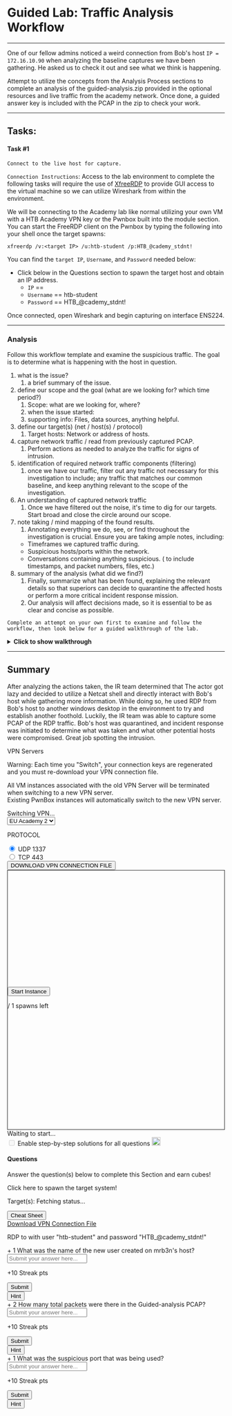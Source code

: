 
<h1>Guided Lab: Traffic Analysis Workflow</h1>
<hr/>
<p>One of our fellow admins noticed a weird connection from Bob's host <code>IP = 172.16.10.90</code> when analyzing the baseline captures we have been gathering. He asked us to check it out and see what we think is happening.</p>
<p>Attempt to utilize the concepts from the Analysis Process sections to complete an analysis of the guided-analysis.zip provided in the optional resources and live traffic from the academy network. Once done, a guided answer key is included with the PCAP in the zip to check your work.</p>
<hr/>
<h2>Tasks:</h2>
<h4>Task #1</h4>
<p><code>Connect to the live host for capture.</code></p>
<p><code>Connection Instructions</code>:
Access to the lab environment to complete the following tasks will require the use of <a href="https://manpages.ubuntu.com/manpages/trusty/man1/xfreerdp.1.html">XfreeRDP</a> to provide GUI access to the virtual machine so we can utilize Wireshark from within the environment.</p>
<p>We will be connecting to the Academy lab like normal utilizing your own VM with a HTB Academy VPN key or the Pwnbox built into the module section. You can start the FreeRDP client on the Pwnbox by typing the following into your shell once the target spawns:</p>
<pre><code class="language-bash">xfreerdp /v:&lt;target IP&gt; /u:htb-student /p:HTB_@cademy_stdnt!
</code></pre>
<p>You can find the <code>target IP</code>, <code>Username</code>, and <code>Password</code> needed below:</p>
<ul>
<li>Click below in the Questions section to spawn the target host and obtain an IP address.
<ul>
<li>
<code>IP</code> == <span class="targetIp"></span>
</li>
<li>
<code>Username</code> ==  htb-student</li>
<li>
<code>Password</code> == HTB_@cademy_stdnt!</li>
</ul>
</li>
</ul>
<p>Once connected, open Wireshark and begin capturing on interface ENS224.</p>
<hr/>
<h3>Analysis</h3>
<p>Follow this workflow template and examine the suspicious traffic. The goal is to determine what is happening with the host in question.</p>
<ol>
<li>what is the issue?
<ol>
<li>a brief summary of the issue.</li>
</ol>
</li>
<li>define our scope and the goal (what are we looking for? which time period?)
<ol>
<li>Scope: what are we looking for, where?</li>
<li>when the issue started:</li>
<li>supporting info: Files, data sources, anything helpful.</li>
</ol>
</li>
<li>define our target(s) (net / host(s) / protocol)
<ol>
<li>Target hosts: Network or address of hosts.</li>
</ol>
</li>
<li>capture network traffic / read from previously captured PCAP.
<ol>
<li>Perform actions as needed to analyze the traffic for signs of intrusion.</li>
</ol>
</li>
<li>identification of required network traffic components (filtering)
<ol>
<li>once we have our traffic, filter out any traffic not necessary for this investigation to include; any traffic that matches our common baseline, and keep anything relevant to the scope of the investigation.</li>
</ol>
</li>
<li>An understanding of captured network traffic
<ol>
<li>Once we have filtered out the noise, it's time to dig for our targets. Start broad and close the circle around our scope.</li>
</ol>
</li>
<li>note taking / mind mapping of the found results.
<ol>
<li>Annotating everything we do, see, or find throughout the investigation is crucial. Ensure you are taking ample notes, including:</li>
</ol>
<ul>
<li>Timeframes we captured traffic during.</li>
<li>Suspicious hosts/ports within the network.</li>
<li>Conversations containing anything suspicious. ( to include timestamps, and packet numbers, files, etc.)</li>
</ul>
</li>
<li>summary of the analysis (what did we find?)
<ol>
<li>Finally, summarize what has been found, explaining the relevant details so that superiors can decide to quarantine the affected hosts or perform a more critical incident response mission.</li>
<li>Our analysis will affect decisions made, so it is essential to be as clear and concise as possible.</li>
</ol>
</li>
</ol>
<p><code>Complete an attempt on your own first to examine and follow the workflow, then look below for a guided walkthrough of the lab.</code></p>
<details>
<summary><b>Click to show walkthrough</b></summary>
<p>This task was best completed using the PCAP file provided for the lesson.
Following the steps in the workflow, we filled in the information and performed our analysis.</p>
<ol>
<li>what is the issue?
<ol>
<li>Suspicious traffic coming from within the network.</li>
</ol>
</li>
<li>define our scope and the goal (what are we looking for? which time period?)
<ol>
<li>target: traffic is originating from 10.129.43.4</li>
<li>when: within the last 48 hours. Capture traffic to determine if it is still happening.</li>
<li>supporting info: file: NTA-guided.pcap</li>
</ol>
</li>
<li>define our target(s) (net / host(s) / protocol)
<ol>
<li>scope: 10.129.43.4 and anyone with a connection to it. Unknown protocol over port 4444.</li>
</ol>
</li>
<li>capture network traffic
<ol>
<li>plug into a link with access to the 10.129.43.0/24 network to capture live traffic attempting to see if anything is happening.</li>
<li>We have been given a PCAP with historical data that contains some of the suspect traffic. We will examine this to analyze the issue.</li>
</ol>
</li>
<li>identification of required network traffic components (filtering)
<ol>
<li>First, we will filter out anything that does not have a connection to 10.129.43.4, since this is our primary suspicious target for the moment.</li>
</ol>
</li>
</ol>
<h4>Conversations</h4>
<p><img alt="Wireshark capture showing ARP and TCP packets between IPs 10.129.43.4 and 10.129.43.29, with conversation statistics below." src="https://academy.hackthebox.com/storage/modules/81/guided-conversations.png"/></p>
<p>After checking out the conversations plugin pictured above, we can see there are only three conversations captured in this pcap file, and they all pertain to our suspicious host. Next, we will look at the <code>protocol hierarchy</code> plugin to see what our traffic is.</p>
<h4>Protocol Statistics</h4>
<p><img alt="Wireshark Protocol Hierarchy Statistics showing percentages and bytes for various protocols, including TCP and UDP." src="https://academy.hackthebox.com/storage/modules/81/guided-proto.png"/></p>
<p>We can see here that this PCAP is mostly TCP traffic, with a bit of UDP traffic. Since there is less UDP than TCP traffic, let us look into that first.</p>
<ol start="2">
<li>Once we have filtered out the noise, it's time to dig for anything unusual. We are going to filter out everything but `UDP traffic first.</li>
</ol>
<h4>UDP</h4>
<p><img alt="Wireshark capture showing ARP and NAT-PMP packets between VMware and IPs 10.129.43.4 and 10.129.0.1, including M-SEARCH and TCP requests." src="https://academy.hackthebox.com/storage/modules/81/guided-udp.png"/></p>
<p>When filtering on just UDP traffic, we only see nine packets. Four arp packets, four Network Address Translation <code>NAT</code>, and one Simple Sevice Discovery Protocol <code>SSDP</code> packet. We can determine based on their packet types and information they contain that this traffic is normal network traffic and nothing to be concerned about.</p>
<ol start="3">
<li>Now, let's move on to looking at <code>TCP</code> traffic. We should have quite a bit more here to sift through. We are going to utilize the display filter <code>!udp &amp;&amp; !arp</code>. This filter will clear out anything we have already analyzed.</li>
</ol>
<h4>TCP</h4>
<p><img alt="Wireshark capture showing TCP packets between IPs 10.129.43.4 and 10.129.43.29, filtered by UDP and ARP protocols." src="https://academy.hackthebox.com/storage/modules/81/guided-tcp.png"/></p>
<ol start="4">
<li>Now that we have cleared our view a bit, we can see the remaining packets are all TCP, and all appear to be the same conversation between hosts <code>10.129.43.4</code> and <code>10.129.43.29</code>. We can determine this since we can see the session establishment via a three-way handshake at packet 3, and the same ports are used through the rest of the packets in the output below.</li>
</ol>
<h4>TCP Session Establishment</h4>
<p><img alt="Wireshark capture showing TCP packets between IPs 10.129.43.4 and 10.129.43.29, with sequence and acknowledgment details." src="https://academy.hackthebox.com/storage/modules/81/guided-handshake.png"/></p>
<ol start="5">
<li>What does appear interesting is that we do not see a TCP session teardown in this PCAP file. This could mean the session was still active and not terminated. We believe this to be true since we do not see any Reset packets either.</li>
<li>We can also examine the conversation by following the <code>TCP stream</code> from packet 3 to determine what it encompasses.</li>
</ol>
<h4>Follow TCP Stream</h4>
<p><img alt="Command prompt showing Windows version, IP configuration, directory listing, and user creation commands." src="https://academy.hackthebox.com/storage/modules/81/guided-stream.png"/></p>
<p>Now that we followed the TCP stream, we should have alarm bells ringing for us. We can see this entire conversation between the two hosts in plain text, and it appears that someone was performing several different actions on the host.</p>
<ol start="7">
<li>Looking at the image above, it appears that someone is performing basic recon of the host. They are issuing commands like <code>whoami</code>, <code>ipconfig</code>, <code>dir</code>. It would appear they are trying to get a lay of the land and figure out what user they landed as on the host. <code>highlighted in orange in the image above.</code>
</li>
<li>What is truly alarming is that we can now see someone made the account <code>hacker</code> and assigned it to the <code>administrators group</code> on this host. Either this is a joke by a poor administrator. Or someone has infiltrated the corporate infrastructure.</li>
<li>note taking / mind mapping of the found results.
<ol>
<li>Annotating everything we do, see, or find throughout the investigation is crucial. If needed, make a picture to depict the flow of actions.</li>
<li>Using this example workflow, we have already documented our actions and have included screenshots of everything we included for analysis. These will help influence the decision made for a response.</li>
</ol>
</li>
<li>summary of the analysis (what did we find?)
<ol>
<li>Based on our analysis, we determined that a malicious actor has infiltrated at least one host on the network. Host 10.129.43.29 shows signs of someone executing commands to include user creation and assigning local administrator permissions via the <code>net</code> commands. It would look like the actor was using Bob's host to perform said actions. Since Bob was previously under investigation for the exfil of corporate secrets and disguising it as web traffic, I think it is safe to say the issue has spread further. The screenshots included with this document show the flow of traffic and commands utilized.</li>
<li>It is our opinion that a complete Incident Response <code>IR</code> procedure be enacted to ensure the threat is stopped from spreading further. We can dedicate resources to clearing the malicious presence and cleaning the affected hosts.</li>
</ol>
</li>
</ol>
</details>
<hr/>
<h2>Summary</h2>
<p>After analyzing the actions taken, the IR team determined that The actor got lazy and decided to utilize a Netcat shell and directly interact with Bob's host while gathering more information. While doing so, he used RDP from Bob's host to another windows desktop in the environment to try and establish another foothold. Luckily, the IR team was able to capture some PCAP of the RDP traffic. Bob's host was quarantined, and incident response was initiated to determine what was taken and what other potential hosts were compromised. Great job spotting the intrusion.</p>
<div class="my-3 p-3 vpn-switch-card" id="vpn-switch">
<p class="font-size-14 color-white mb-0">VPN Servers</p>
<p class="font-size-13 mb-0">
<i class="fas fa-exclamation-triangle text-warning"></i><span class="color-white ml-1">Warning:</span> Each
                    time you "Switch",
                    your connection keys are regenerated and you must re-download your VPN connection file.
                </p>
<p class="font-size-13 mb-0">
                    All VM instances associated with the old VPN Server will be terminated when switching to
                    a new VPN server. <br/>
                    Existing PwnBox instances will automatically switch to the new VPN server.</p>
<div class="row mb-3">
<div class="col-12 mt-2">
<div class="d-none justify-content-center vpn-loader">
<div class="spinner-border text-success" role="status">
<span class="sr-only">Switching VPN...</span>
</div>
</div>
<select aria-label="vpn server" class="selectpicker custom-form-control vpnSelector badge-select" title="Select VPN Server">
<option data-content="&lt;div class='d-flex justify-content-between align-items-center'&gt; &lt;div class='server-title'&gt;US Academy 6 &lt;/div&gt; &lt;div class='d-flex align-items-center'&gt; &lt;span class='recommended'&gt; &lt;img src='/images/sparkles-solid.svg'/&gt;Recommended&lt;/span&gt;  &lt;div class='d-flex align-items-center justify-content-center mr-2 load load-warning '&gt;medium Load  &lt;/div&gt;  &lt;/div&gt;&lt;/div&gt;" data-level="30" value="17">US Academy 6</option>
<option data-content="&lt;div class='d-flex justify-content-between align-items-center'&gt; &lt;div class='server-title'&gt;US Academy 5 &lt;/div&gt; &lt;div class='d-flex align-items-center'&gt;  &lt;div class='d-flex align-items-center justify-content-center mr-2 load load-warning '&gt;medium Load  &lt;/div&gt;  &lt;/div&gt;&lt;/div&gt;" data-level="31" value="16">US Academy 5</option>
<option data-content="&lt;div class='d-flex justify-content-between align-items-center'&gt; &lt;div class='server-title'&gt;US Academy 1 &lt;/div&gt; &lt;div class='d-flex align-items-center'&gt;  &lt;div class='d-flex align-items-center justify-content-center mr-2 load load-warning '&gt;medium Load  &lt;/div&gt;  &lt;/div&gt;&lt;/div&gt;" data-level="33" value="4">US Academy 1</option>
<option data-content="&lt;div class='d-flex justify-content-between align-items-center'&gt; &lt;div class='server-title'&gt;US Academy 2 &lt;/div&gt; &lt;div class='d-flex align-items-center'&gt;  &lt;div class='d-flex align-items-center justify-content-center mr-2 load load-warning '&gt;medium Load  &lt;/div&gt;  &lt;/div&gt;&lt;/div&gt;" data-level="33" value="5">US Academy 2</option>
<option data-content="&lt;div class='d-flex justify-content-between align-items-center'&gt; &lt;div class='server-title'&gt;US Academy 4 &lt;/div&gt; &lt;div class='d-flex align-items-center'&gt;  &lt;div class='d-flex align-items-center justify-content-center mr-2 load load-warning '&gt;medium Load  &lt;/div&gt;  &lt;/div&gt;&lt;/div&gt;" data-level="33" value="13">US Academy 4</option>
<option data-content="&lt;div class='d-flex justify-content-between align-items-center'&gt; &lt;div class='server-title'&gt;EU Academy 5 &lt;/div&gt; &lt;div class='d-flex align-items-center'&gt; &lt;span class='recommended'&gt; &lt;img src='/images/sparkles-solid.svg'/&gt;Recommended&lt;/span&gt;  &lt;div class='d-flex align-items-center justify-content-center mr-2 load load-warning '&gt;medium Load  &lt;/div&gt;  &lt;/div&gt;&lt;/div&gt;" data-level="37" value="12">EU Academy 5</option>
<option data-content="&lt;div class='d-flex justify-content-between align-items-center'&gt; &lt;div class='server-title'&gt;EU Academy 2 &lt;/div&gt; &lt;div class='d-flex align-items-center'&gt;  &lt;div class='d-flex align-items-center justify-content-center mr-2 load load-warning '&gt;medium Load  &lt;/div&gt;  &lt;/div&gt;&lt;/div&gt;" data-level="38" selected="" value="2">EU Academy 2</option>
<option data-content="&lt;div class='d-flex justify-content-between align-items-center'&gt; &lt;div class='server-title'&gt;US Academy 3 &lt;/div&gt; &lt;div class='d-flex align-items-center'&gt;  &lt;div class='d-flex align-items-center justify-content-center mr-2 load load-warning '&gt;medium Load  &lt;/div&gt;  &lt;/div&gt;&lt;/div&gt;" data-level="38" value="9">US Academy 3</option>
<option data-content="&lt;div class='d-flex justify-content-between align-items-center'&gt; &lt;div class='server-title'&gt;EU Academy 1 &lt;/div&gt; &lt;div class='d-flex align-items-center'&gt;  &lt;div class='d-flex align-items-center justify-content-center mr-2 load load-warning '&gt;medium Load  &lt;/div&gt;  &lt;/div&gt;&lt;/div&gt;" data-level="40" value="1">EU Academy 1</option>
<option data-content="&lt;div class='d-flex justify-content-between align-items-center'&gt; &lt;div class='server-title'&gt;EU Academy 3 &lt;/div&gt; &lt;div class='d-flex align-items-center'&gt;  &lt;div class='d-flex align-items-center justify-content-center mr-2 load load-warning '&gt;medium Load  &lt;/div&gt;  &lt;/div&gt;&lt;/div&gt;" data-level="41" value="14">EU Academy 3</option>
<option data-content="&lt;div class='d-flex justify-content-between align-items-center'&gt; &lt;div class='server-title'&gt;EU Academy 4 &lt;/div&gt; &lt;div class='d-flex align-items-center'&gt;  &lt;div class='d-flex align-items-center justify-content-center mr-2 load load-warning '&gt;medium Load  &lt;/div&gt;  &lt;/div&gt;&lt;/div&gt;" data-level="44" value="11">EU Academy 4</option>
<option data-content="&lt;div class='d-flex justify-content-between align-items-center'&gt; &lt;div class='server-title'&gt;EU Academy 6 &lt;/div&gt; &lt;div class='d-flex align-items-center'&gt;  &lt;div class='d-flex align-items-center justify-content-center mr-2 load load-warning '&gt;medium Load  &lt;/div&gt;  &lt;/div&gt;&lt;/div&gt;" data-level="48" value="15">EU Academy 6</option>
</select>
<p class="font-size-14 color-white mb-0 mt-2">PROTOCOL</p>
<div class="d-flex">
<div class="custom-control custom-radio custom-control-inline">
<input checked="" class="custom-control-input" id="rd_1" name="vpn-protocol" type="radio" value="udp"/>
<label class="custom-control-label green font-size-14" for="rd_1">UDP
                                    1337</label>
</div>
<div class="custom-control custom-radio">
<input class="custom-control-input" id="rd_2" name="vpn-protocol" type="radio" value="tcp"/>
<label class="custom-control-label green font-size-14" for="rd_2">TCP
                                    443</label>
</div>
</div>
<div class="d-flex justify-content-center">
<button class="btn btn-outline-success btn-lg download-vpn-settings mt-3 px-5 font-size-12">
                                DOWNLOAD VPN CONNECTION FILE
                            </button>
</div>
</div>
</div>
</div>
<div class="mb-5 pwnbox-select-card"></div>
<div id="screen" style="height: 600px; border: 1px solid;">
<div class="screenPlaceholder">
<div class="instanceLoading" style="display: none;">
<h1 class="text-center" style="margin-top: 270px;"><i class="fa fa-circle-notch fa-spin"></i>
</h1>
<div class="text-center">Instance is starting...</div>
</div>
<div class="instanceTerminating" style="display: none;">
<h1 class="text-center" style="margin-top: 270px;"><i class="fa fa-circle-notch fa-spin"></i>
</h1>
<div class="text-center">Terminating instance...</div>
</div>
<div class="row instanceStart max-width-canvas">
<div class="col-4"></div>
<div class="col-4">
<button class="startInstanceBtn btn btn-success text-light btn-lg btn-block" style="margin-top: 270px;">Start Instance
                            </button>
<p class="text-center mt-2 font-size-13 font-secondary">
<span class="text-success spawnsLeft">
<i class="fal fa-infinity"></i>
</span> / 1 spawns left
                            </p>
</div>
<div class="col-4"></div>
</div>
</div>
</div>
<div class="row align-center justify-center my-4">
<div class="col-5 justify-start">
<button class="instance-button fullScreenBtn btn btn-light btn-sm float-left" style="display:none;" target="_blank"><i class="fad fa-expand text-success mr-1"></i>  Full Screen
                    </button>
<button class="instance-button terminateInstanceBtn btn btn-light btn-sm ml-2" style="display:none;"><i class="fad fa-times text-danger"></i>  Terminate
                    </button>
<button class="instance-button resetInstanceBtn btn btn-light btn-sm ml-1" style="display:none;"><i class="fad fa-sync text-warning mr-2"></i>  Reset
                    </button>
<div class="btn-group" role="group">
<button class="instance-button extendInstanceBtn btn btn-light btn-sm ml-1" style="display:none;cursor: default;">Life Left:
                            <span class="lifeLeft"></span>m
                        </button>
<button class="extendInstanceBtn extendInstanceBtnClicker btn btn-light btn-sm" data-title="Extend Life" data-toggle="tooltip" style="display:none;"><i class="fa fa-plus text-success"></i></button>
</div>
</div>
<div class="col-7 justify-end pt-2 pr-2 font-size-small text-right" id="statusText">Waiting to
                    start...
                </div>
</div>
<div class="d-inline-block mb-2 solutionSettings solutionSettingsOffsets" id="solutionsModuleSetting">
<div class="border border-secondary p-2 rounded">
<div class="custom-control custom-switch d-flex">
<input class="custom-control-input" disabled="" id="showSolutionsModuleSetting" type="checkbox"/>
<label class="custom-control-label font-size-14 font-weight-normal text-white" for="showSolutionsModuleSetting">
                                Enable step-by-step solutions for all questions
                            </label>
<span aria-hidden="true" class="cursor-pointer font-size-14 ml-1 mr-1 text-white" data-content="Access to this feature is exclusive to annual subscribers. To acquire an annual subscription, kindly proceed by clicking &lt;a href='/billing'&gt;here&lt;/a&gt;." data-html="true" data-placement="top" data-toggle="popover" data-trigger="click" title="Activate Solutions">
<i class="fa fa-info-circle font-size-12"></i>
</span>
<img alt="sparkles-icon-decoration" class="ml-2 w-auto sparkles-icon" height="20" src="/images/sparkles-solid.svg">
</img></div>
</div>
</div>
<div class="card" id="questionsDiv">
<div class="card-body">
<div class="row">
<div class="col-9">
<h4 class="card-title mt-0 font-size-medium">Questions</h4>
<p class="card-title-desc font-size-large font-size-15">Answer the question(s) below
                                to complete this Section and earn cubes!</p>
<span class="spawnTargetBtn spawn-target-text-clone d-none">Click here to spawn the target
                                system!</span>
<p class="card-title-desc font-size-large font-size-15 mb-0">
    Target(s): <span class="text-success">
<span class="target" style="cursor:pointer;">
<i class="fad fa-circle-notch fa-spin"></i>
<span class="spawnTargetBtn">Fetching status...</span>
</span>
</span>
<button class="resetTargetBtn btn btn-light btn-sm" data-title="Reset Target(s)" data-toggle="tooltip" style="cursor: pointer; display: none;">
<i class="fad fa-sync text-warning"></i>
</button>
<br/>
<div class="d-flex align-items-center targetLifeContainer">
<span class="targetLifeTimeContainer" style="display: none;">
            Life Left: <span class="targetLifeTime font-size-15">0</span> minute(s)
                            <button class="extendTargetSystemBtn btn btn-light btn-sm module-button" data-title="Extend Life by 1 hour (up to 6 hours total lifespan)" data-toggle="tooltip">
<i class="fa fa-plus text-success extend-icon"></i>
<div class="extend-loader spinner-border spinner-border-small text-success d-none" role="status">
</div>
</button>
<button class="text-danger btn btn-light btn-sm module-button font-size-16 mb-1" data-target="#terminateVmModal" data-toggle="modal">
                    Terminate <span class="fa-regular fa-x text-danger font-size-13 ml-2"></span>
</button>
</span>
</div>
</p>
</div>
<div class="col-3 text-right float-right">
<button class="btn btn-light bg-color-blue-nav mt-2 w-100 d-flex align-items-center" data-target="#cheatSheetModal" data-toggle="modal">
<div><i class="fad fa-file-alt mr-2"></i></div>
<div class="text-center w-100 ml-1">Cheat Sheet</div>
</button>
<a class="btn btn-light bg-color-blue-nav mt-2 d-flex align-items-center" data-title='Key is already installed in "My Workstation"' data-toggle="tooltip" href="https://academy.hackthebox.com/vpn/key">
<div><i class="fad fa-chart-network mr-2"></i></div>
<div class="text-center w-100">Download VPN Connection File</div>
</a>
</div>
</div>
<div>
<div>
<p class="mb-0 font-size-12"><i class="fad fa-chart-network text-success mr-2 font-size-medium"></i>
                                RDP
                                to <span class="target-protocol-ip target-protocol-ip-621 text-dark"></span> with user "<span class="text-success">htb-student</span>" and
                                password "<span class="text-danger">HTB_@cademy_stdnt!</span>" </p>
<label class="module-question" for="621"><span class="badge badge-soft-dark font-size-14 mr-2">+ 1 <i class="fad fa-cube text-success"></i></span> What was the name of the new user created on mrb3n's host?
                            </label>
<div class="row">
<div class="col-lg-12 mb-4">
<input class="form-control bg-color-blue-nav" color="green" id="answer621" maxlength="191" placeholder="Submit your answer here..." type="text"/>
</div>
<div class="d-flex justify-content-end w-100 mr-3">
<p class="mb-0 mr-3 mt-1 font-size-14 font-medium text-white" id="questionStreakPointsText-621">
                                        +10 Streak pts</p>
<div class="mb-4 mr-1 d-flex align-items-center">
<button class="btn btn-primary btn-block btnAnswer" data-question-id="621" id="btnAnswer621">
<div class="submit-button-text">
<i class="fad fa-flag-checkered mr-2"></i> Submit
                                            </div>
<div class="submit-button-loader mx-4 d-none">
<i class="fa fa-circle-notch fa-spin"></i>
</div>
</button>
</div>
<div class="mb-4 mr-1">
<button class="btn btn-outline-warning btn-block" data-target="#hint621" data-toggle="modal" id="hintBtn621"><i class="fad fa-life-ring mr-2"></i> Hint
                                        </button>
</div>
</div>
</div>
<div class="custom-hr">
</div>
</div>
<div>
<label class="module-question" for="622"><span class="badge badge-soft-dark font-size-14 mr-2">+ 2 <i class="fad fa-cube text-success"></i></span> How many total packets were there in the Guided-analysis PCAP?
                            </label>
<div class="row">
<div class="col-lg-12 mb-4">
<input class="form-control bg-color-blue-nav" color="green" id="answer622" maxlength="191" placeholder="Submit your answer here..." type="text"/>
</div>
<div class="d-flex justify-content-end w-100 mr-3">
<p class="mb-0 mr-3 mt-1 font-size-14 font-medium text-white" id="questionStreakPointsText-622">
                                        +10 Streak pts</p>
<div class="mb-4 mr-1 d-flex align-items-center">
<button class="btn btn-primary btn-block btnAnswer" data-question-id="622" id="btnAnswer622">
<div class="submit-button-text">
<i class="fad fa-flag-checkered mr-2"></i> Submit
                                            </div>
<div class="submit-button-loader mx-4 d-none">
<i class="fa fa-circle-notch fa-spin"></i>
</div>
</button>
</div>
<div class="mb-4 mr-1">
<button class="btn btn-outline-warning btn-block" data-target="#hint622" data-toggle="modal" id="hintBtn622"><i class="fad fa-life-ring mr-2"></i> Hint
                                        </button>
</div>
</div>
</div>
<div class="custom-hr">
</div>
</div>
<div>
<label class="module-question" for="623"><span class="badge badge-soft-dark font-size-14 mr-2">+ 1 <i class="fad fa-cube text-success"></i></span> What was the suspicious port that was being used?
                            </label>
<div class="row">
<div class="col-lg-12 mb-4">
<input class="form-control bg-color-blue-nav" color="green" id="answer623" maxlength="191" placeholder="Submit your answer here..." type="text"/>
</div>
<div class="d-flex justify-content-end w-100 mr-3">
<p class="mb-0 mr-3 mt-1 font-size-14 font-medium text-white" id="questionStreakPointsText-623">
                                        +10 Streak pts</p>
<div class="mb-4 mr-1 d-flex align-items-center">
<button class="btn btn-primary btn-block btnAnswer" data-question-id="623" id="btnAnswer623">
<div class="submit-button-text">
<i class="fad fa-flag-checkered mr-2"></i> Submit
                                            </div>
<div class="submit-button-loader mx-4 d-none">
<i class="fa fa-circle-notch fa-spin"></i>
</div>
</button>
</div>
<div class="mb-4 mr-1">
<button class="btn btn-outline-warning btn-block" data-target="#hint623" data-toggle="modal" id="hintBtn623"><i class="fad fa-life-ring mr-2"></i> Hint
                                        </button>
</div>
</div>
</div>
<div class="">
</div>
</div>
</div>
</div>
</div>

